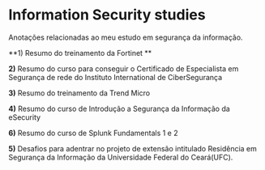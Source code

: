 # Information Security studies

Anotações relacionadas ao meu estudo em segurança da informação.

**1) Resumo do treinamento da Fortinet **

**2)** Resumo do curso para conseguir o Certificado de Especialista em Segurança de rede do Instituto International de CiberSegurança

**3)** Resumo do treinamento da Trend Micro

**4)** Resumo do curso de Introdução a Segurança da Informação da eSecurity

**6)** Resumo do curso de Splunk Fundamentals 1 e 2 

**5)** Desafios para adentrar no projeto de extensão intitulado Residência em Segurança da Informação da Universidade Federal do Ceará(UFC).
 

